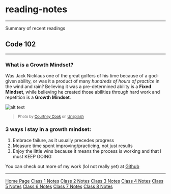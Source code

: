 # reading-notes
---
Summary of recent readings

## Code 102
---
### What is a Growth Mindset?
Was Jack Nicklaus one of the great golfers of his time because of a god-given ability, or was it a product of many *hundreds of hours of practice* in the wind and rain?
Believing it was a pre-determined ability is a **Fixed Mindset**, while believing he created those abilities through hard work and repetition is a **Growth Mindset**.

![alt text](https://images.unsplash.com/photo-1591491640784-3232eb748d4b?ixlib=rb-4.0.3&ixid=MnwxMjA3fDB8MHxwaG90by1wYWdlfHx8fGVufDB8fHx8&auto=format&fit=crop&w=687&q=80 "Not Jack Nicklaus")
><sub>Photo by <a href="https://unsplash.com/@courtneymcook?utm_source=unsplash&utm_medium=referral&utm_content=creditCopyText">Courtney Cook</a> on <a href="https://unsplash.com/s/photos/golfer?utm_source=unsplash&utm_medium=referral&utm_content=creditCopyText">Unsplash</a></sub>
  

### 3 ways I stay in a growth mindset:
1. Embrace failure, as it usually precedes progress
2. Measure time spent improving/practicing, not just results
3. Enjoy the little wins because it means the process is working and that I must KEEP GOING

You can check out more of my work (lol not really yet) at [Github](https://github.com/tyler-bennett52)
--- --- ---
[Home Page](https://tyler-bennett52.github.io/reading-notes)
[Class 1 Notes](https://tyler-bennett52.github.io/reading-notes/class1)
[Class 2 Notes](https://tyler-bennett52.github.io/reading-notes/class2)
[Class 3 Notes](https://tyler-bennett52.github.io/reading-notes/class3)
[Class 4 Notes](https://tyler-bennett52.github.io/reading-notes/class4)
[Class 5 Notes](https://tyler-bennett52.github.io/reading-notes/class5)
[Class 6 Notes](https://tyler-bennett52.github.io/reading-notes/class6)
[Class 7 Notes](https://tyler-bennett52.github.io/reading-notes/class7)
[Class 8 Notes](https://tyler-bennett52.github.io/reading-notes/class8)
